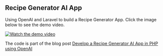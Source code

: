 ## Recipe Generator AI App

Using OpenAI and Laravel to build a Recipe Generator App. Click the image below to see the demo video.

[![Watch the demo video](https://img.youtube.com/vi/kBSDlOBR76M/maxresdefault.jpg)](https://youtu.be/kBSDlOBR76M)

The code is part of the blog post [Develop a Recipe Generator AI App in PHP using OpenAI](https://)
